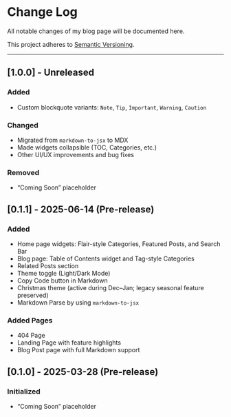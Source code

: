 # Change Log
All notable changes of my blog page will be documented here.

This project adheres to [Semantic Versioning](https://semver.org/spec/v2.0.0.html).

---
## [1.0.0] - Unreleased
### Added
- Custom blockquote variants: `Note`, `Tip`, `Important`, `Warning`, `Caution`
### Changed
- Migrated from `markdown-to-jsx` to MDX
- Made widgets collapsible (TOC, Categories, etc.)
- Other UI/UX improvements and bug fixes
### Removed
- “Coming Soon” placeholder

## [0.1.1] - 2025-06-14 (Pre-release) 
### Added
- Home page widgets: Flair-style Categories, Featured Posts, and Search Bar
- Blog page: Table of Contents widget and Tag-style Categories
- Related Posts section
- Theme toggle (Light/Dark Mode)
- Copy Code button in Markdown
- Christmas theme (active during Dec–Jan; legacy seasonal feature preserved)
- Markdown Parse by using `markdown-to-jsx`
### Added Pages
- 404 Page
- Landing Page with feature highlights
- Blog Post page with full Markdown support

## [0.1.0] - 2025-03-28 (Pre-release)
### Initialized
- “Coming Soon” placeholder